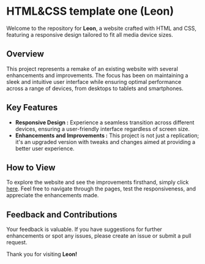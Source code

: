 # HTML&CSS template one (Leon)

Welcome to the repository for **Leon**, a website crafted with HTML and CSS, featuring a responsive design tailored to fit all media device sizes.

## Overview
This project represents a remake of an existing website with several enhancements and improvements. The focus has been on maintaining a sleek and intuitive user interface while ensuring optimal performance across a range of devices, from desktops to tablets and smartphones.

## Key Features
- **Responsive Design :** Experience a seamless transition across different devices, ensuring a user-friendly interface regardless of screen size.
- **Enhancements and Improvements :** This project is not just a replication; it's an upgraded version with tweaks and changes aimed at providing a better user experience.

 ## How to View
To explore the website and see the improvements firsthand, simply click [here](https://abdelkrim99.github.io/HTML-CSS-template-one/). 
Feel free to navigate through the pages, test the responsiveness, and appreciate the enhancements made.

## Feedback and Contributions
Your feedback is valuable. If you have suggestions for further enhancements or spot any issues, please create an issue or submit a pull request.

Thank you for visiting **Leon!**
